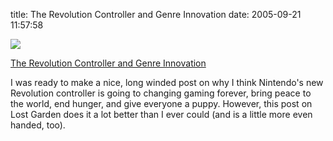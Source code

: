 title: The Revolution Controller and Genre Innovation
date: 2005-09-21 11:57:58 

[![][1]][2]

[The Revolution Controller and Genre Innovation][2]

I was ready to make a nice, long winded post on why I think Nintendo's new Revolution controller is going to changing gaming forever, bring peace to the world, end hunger, and give everyone a puppy. However, this post on Lost Garden does it a lot better than I ever could (and is a little more even handed, too). 

   [1]: http://images.nonpolynomial.com/nonpolynomial.com/blog/2005-09-21-the-revolution-controller-and-genre-innovation/ninrev.jpg
   [2]: http://lostgarden.com/2005/09/nintendos-genre-innovation-strategy.html

